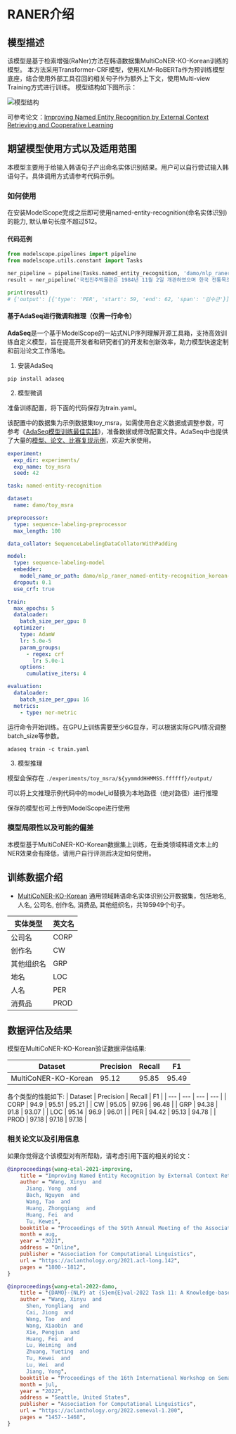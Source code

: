 
# RANER介绍

## 模型描述
该模型是基于检索增强(RaNer)方法在韩语数据集MultiCoNER-KO-Korean训练的模型。
本方法采用Transformer-CRF模型，使用XLM-RoBERTa作为预训练模型底座，结合使用外部工具召回的相关句子作为额外上下文，使用Multi-view Training方式进行训练。
模型结构如下图所示：

![模型结构](description/model_image.jpg)

可参考论文：[Improving Named Entity Recognition by External Context Retrieving and Cooperative Learning](https://aclanthology.org/2021.acl-long.142/)


## 期望模型使用方式以及适用范围
本模型主要用于给输入韩语句子产出命名实体识别结果。用户可以自行尝试输入韩语句子。具体调用方式请参考代码示例。

### 如何使用
在安装ModelScope完成之后即可使用named-entity-recognition(命名实体识别)的能力, 默认单句长度不超过512。

#### 代码范例
```python
from modelscope.pipelines import pipeline
from modelscope.utils.constant import Tasks

ner_pipeline = pipeline(Tasks.named_entity_recognition, 'damo/nlp_raner_named-entity-recognition_korean-large-generic')
result = ner_pipeline('국립진주박물관은 1984년 11월 2일 개관하였으며 한국 전통목조탑을 석조 건물로 형상화한 것으로 건축가 김수근 선생의 대표적 작품이다 .')

print(result)
# {'output': [{'type': 'PER', 'start': 59, 'end': 62, 'span': '김수근'}]}
```


#### 基于AdaSeq进行微调和推理（仅需一行命令）
**AdaSeq**是一个基于ModelScope的一站式NLP序列理解开源工具箱，支持高效训练自定义模型，旨在提高开发者和研究者们的开发和创新效率，助力模型快速定制和前沿论文工作落地。

1. 安装AdaSeq

```shell
pip install adaseq
```

2. 模型微调

准备训练配置，将下面的代码保存为train.yaml。

该配置中的数据集为示例数据集toy_msra，如需使用自定义数据或调整参数，可参考《[AdaSeq模型训练最佳实践](https://github.com/modelscope/AdaSeq/blob/master/docs/tutorials/training_a_model_zh.md)》，准备数据或修改配置文件。AdaSeq中也提供了大量的[模型、论文、比赛复现示例]([https://github.com/modelscope/AdaSeq/tree/master/examples](https://github.com/modelscope/AdaSeq/tree/master/examples))，欢迎大家使用。

```yaml
experiment:
  exp_dir: experiments/
  exp_name: toy_msra
  seed: 42

task: named-entity-recognition

dataset:
  name: damo/toy_msra

preprocessor:
  type: sequence-labeling-preprocessor
  max_length: 100

data_collator: SequenceLabelingDataCollatorWithPadding

model:
  type: sequence-labeling-model
  embedder:
    model_name_or_path: damo/nlp_raner_named-entity-recognition_korean-large-generic
  dropout: 0.1
  use_crf: true

train:
  max_epochs: 5
  dataloader:
    batch_size_per_gpu: 8
  optimizer:
    type: AdamW
    lr: 5.0e-5
    param_groups:
      - regex: crf
        lr: 5.0e-1
    options:
      cumulative_iters: 4

evaluation:
  dataloader:
    batch_size_per_gpu: 16
  metrics:
    - type: ner-metric
```

运行命令开始训练。在GPU上训练需要至少6G显存，可以根据实际GPU情况调整batch_size等参数。

```shell
adaseq train -c train.yaml
```

3. 模型推理

模型会保存在 `./experiments/toy_msra/${yymmddHHMMSS.ffffff}/output/`

可以将上文推理示例代码中的model_id替换为本地路径（绝对路径）进行推理

保存的模型也可上传到ModelScope进行使用

### 模型局限性以及可能的偏差
本模型基于MultiCoNER-KO-Korean数据集上训练，在垂类领域韩语文本上的NER效果会有降低，请用户自行评测后决定如何使用。

## 训练数据介绍
- [MultiCoNER-KO-Korean](https://www.amazon.science/publications/semeval-2022-task-11-multilingual-complex-named-entity-recognition-multiconer) 通用领域韩语命名实体识别公开数据集，包括地名, 人名, 公司名, 创作名, 消费品, 其他组织名，共195949个句子。


| 实体类型 | 英文名 |
|--------|--------|
| 公司名 | CORP |
| 创作名 | CW |
| 其他组织名 | GRP |
| 地名 | LOC |
| 人名 | PER |
| 消费品 | PROD |

## 数据评估及结果
模型在MultiCoNER-KO-Korean验证数据评估结果:

| Dataset | Precision | Recall | F1 |
| --- | --- | --- | --- |
| MultiCoNER-KO-Korean | 95.12 | 95.85 | 95.49 |

各个类型的性能如下: 
| Dataset | Precision | Recall | F1 |
| --- | --- | --- | --- |
| CORP | 94.9 | 95.51 | 95.21 |
| CW | 95.05 | 97.96 | 96.48 |
| GRP | 94.38 | 91.8 | 93.07 |
| LOC | 95.14 | 96.9 | 96.01 |
| PER | 94.42 | 95.13 | 94.78 |
| PROD | 97.18 | 97.18 | 97.18 |

### 相关论文以及引用信息
如果你觉得这个该模型对有所帮助，请考虑引用下面的相关的论文：

```BibTeX
@inproceedings{wang-etal-2021-improving,
    title = "Improving Named Entity Recognition by External Context Retrieving and Cooperative Learning",
    author = "Wang, Xinyu  and
      Jiang, Yong  and
      Bach, Nguyen  and
      Wang, Tao  and
      Huang, Zhongqiang  and
      Huang, Fei  and
      Tu, Kewei",
    booktitle = "Proceedings of the 59th Annual Meeting of the Association for Computational Linguistics and the 11th International Joint Conference on Natural Language Processing (Volume 1: Long Papers)",
    month = aug,
    year = "2021",
    address = "Online",
    publisher = "Association for Computational Linguistics",
    url = "https://aclanthology.org/2021.acl-long.142",
    pages = "1800--1812",
}

@inproceedings{wang-etal-2022-damo,
    title = "{DAMO}-{NLP} at {S}em{E}val-2022 Task 11: A Knowledge-based System for Multilingual Named Entity Recognition",
    author = "Wang, Xinyu  and
      Shen, Yongliang  and
      Cai, Jiong  and
      Wang, Tao  and
      Wang, Xiaobin  and
      Xie, Pengjun  and
      Huang, Fei  and
      Lu, Weiming  and
      Zhuang, Yueting  and
      Tu, Kewei  and
      Lu, Wei  and
      Jiang, Yong",
    booktitle = "Proceedings of the 16th International Workshop on Semantic Evaluation (SemEval-2022)",
    month = jul,
    year = "2022",
    address = "Seattle, United States",
    publisher = "Association for Computational Linguistics",
    url = "https://aclanthology.org/2022.semeval-1.200",
    pages = "1457--1468",
}
```
